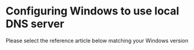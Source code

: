 ﻿---
category: 11
frontpage: false
comments: true
refs: 20,25,27,24,28,19,22,23
created-utc: 2019-01-01
modified-utc: 2019-01-01
---
# Configuring Windows to use local DNS server

Please select the reference article below matching your Windows version